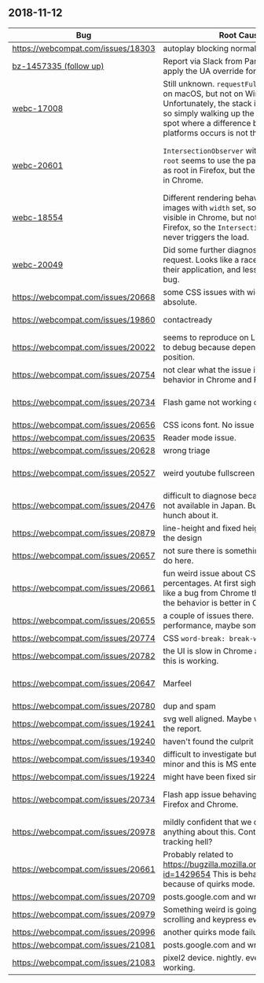 ## 2018-11-12

| Bug | Root Cause | Outcome |
| -- | -- | -- |
| https://webcompat.com/issues/18303 | autoplay blocking normal play | ni? cpearce | 
| [bz-1457335 (follow up)](https://bugzilla.mozilla.org/show_bug.cgi?id=1457335) | Report via Slack from Panos that we don't apply the UA override for https. | Testing that the site works, [Pull request to enable https](https://github.com/mozilla/webcompat-addon/pull/36) |
| [webc-17008](https://github.com/webcompat/web-bugs/issues/17008) | Still unknown. `requestFullscreen` called on macOS, but not on Windows. Unfortunately, the stack is 94 calls large, so simply walking up the stack to find the spot where a difference between platforms occurs is not that easy. | Put aside for later today/later this week, so I can get some other issues off my plate. |
| [webc-20601](https://github.com/webcompat/web-bugs/issues/20601) | `IntersectionObserver` without explicit `root` seems to use the parent document as root in Firefox, but the frame document in Chrome. | ~~According to the spec, Firefox is right and Chrome is not, filed [crbug-902290](https://crbug.com/902290).~~ According to the spec, `intersectionRect` should be mapped to the document inside the iFrame, filed [bz-1505471](https://bugzilla.mozilla.org/show_bug.cgi?id=1505471) for that. |
| [webc-18554](https://github.com/webcompat/web-bugs/issues/18554) | Different rendering behavior for inline images with `width` set, so the image is visible in Chrome, but not visible in Firefox, so the `IntersectionObserver` never triggers the load. | Firefox behavior change tracked in [bz-1196668](https://bugzilla.mozilla.org/show_bug.cgi?id=1196668), workaround suggested in the webcompat bug. |
| [webc-20049](https://github.com/webcompat/web-bugs/issues/20049) | Did some further diagnosis on Adam's request. Looks like a racey JS logic in their application, and less like a browser bug. | Provided more context via eMail and on GitHub. |
| https://webcompat.com/issues/20668 |  some CSS issues with width and position absolute. | needscontact |
| https://webcompat.com/issues/19860 | contactready | Focus doesn't work with multiple windows oauth scenario. |
| https://webcompat.com/issues/20022 |  seems to reproduce on Linux only. Hard to debug because depends on the cursor position. |back to needsdiagnosis |
| https://webcompat.com/issues/20754 |  not clear what the issue is. I get the same behavior in Chrome and Firefox. |ongoing |
| https://webcompat.com/issues/20734 |  Flash game not working on Facebook. | moved to  https://bugzilla.mozilla.org/show_bug.cgi?id=1504599 |
| https://webcompat.com/issues/20656 | CSS icons font. No issue on macos |worksforme | 
| https://webcompat.com/issues/20635 | Reader mode issue. |non-compat | 
| https://webcompat.com/issues/20628 | wrong triage |worksforme | 
| https://webcompat.com/issues/20527 |  weird youtube fullscreen issue on linux. |moved to https://bugzilla.mozilla.org/show_bug.cgi?id=1482920 |
| https://webcompat.com/issues/20476 | difficult to diagnose because the site is not available in Japan. But maybe I have a hunch about it. | stucked | 
| https://webcompat.com/issues/20879 | line-height and fixed height breaks a bit the design | needscontact | 
| https://webcompat.com/issues/20657 | not sure there is something clever we can do here. |needstriage | 
| https://webcompat.com/issues/20661 | fun weird issue about CSS height in percentages. At first sight it looks more like a bug from Chrome than Firefox, but the behavior is better in Chrome. | ongoing | 
| https://webcompat.com/issues/20655 | a couple of issues there. Maybe performance, maybe something else. | ongoing | 
| https://webcompat.com/issues/20774 | CSS `word-break: break-word` issue | needscontact | 
| https://webcompat.com/issues/20782 | the UI is slow in Chrome and Firefox but this is working. |worksforme | 
| https://webcompat.com/issues/20647 | Marfeel | duplicate of https://bugzilla.mozilla.org/show_bug.cgi?id=1149160 |
| https://webcompat.com/issues/20780 | dup and spam | duplicate of #20734 | 
| https://webcompat.com/issues/19241 | svg well aligned. Maybe was fixed since the report. | worksforme | 
| https://webcompat.com/issues/19240 | haven't found the culprit yet. |ongoing | 
| https://webcompat.com/issues/19340 | difficult to investigate but severity is minor and this is MS enterprise testing. | contactready | 
| https://webcompat.com/issues/19224 | might have been fixed since the report | worksforme | 
| https://webcompat.com/issues/20734 | Flash app issue behaving differently in Firefox and Chrome. | duplicate of https://bugzilla.mozilla.org/show_bug.cgi?id=1504599 | 
| https://webcompat.com/issues/20978 | mildly confident that we can't really do anything about this. Content blocking and tracking hell? | ongoing | 
| https://webcompat.com/issues/20661 | Probably related to https://bugzilla.mozilla.org/show_bug.cgi?id=1429654 This is behavior difference because of quirks mode. | contactready |
| https://webcompat.com/issues/20709 | posts.google.com and wrong sniffing | Duplicate of #17870 | 
| https://webcompat.com/issues/20979 | Something weird is going on with scrolling and keypress events. | ongoing | 
| https://webcompat.com/issues/20996 | another quirks mode failure. | contactready | 
| https://webcompat.com/issues/21081 | posts.google.com and wrong sniffing | Duplicate of #17870 | 
| https://webcompat.com/issues/21083 | pixel2 device. nightly. everything is working. | worksforme | 
